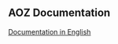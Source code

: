 ## AOZ Documentation

[Documentation in English](https://github.com/TeamAOZ/aoz-docs/tree/main/English)
